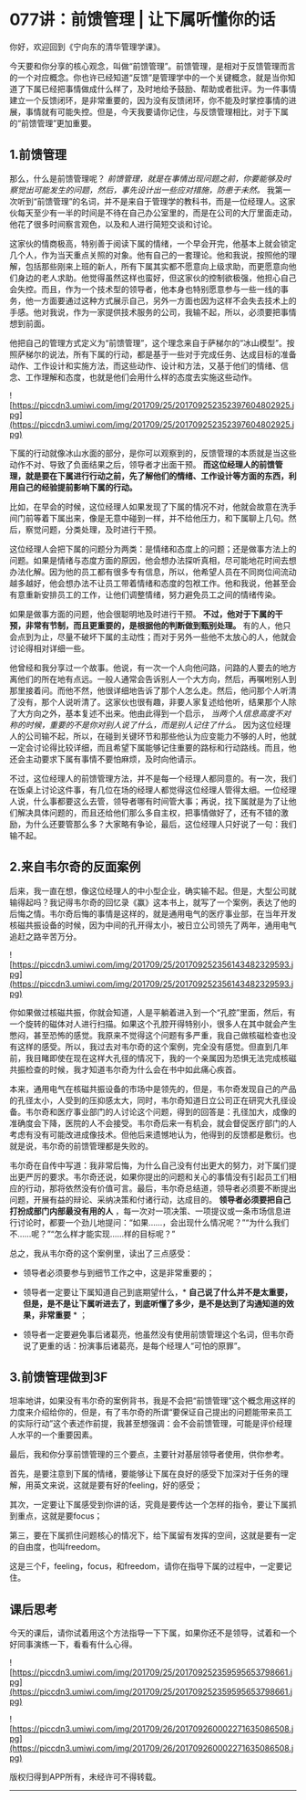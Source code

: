 # 077讲：前馈管理 | 让下属听懂你的话

你好，欢迎回到《宁向东的清华管理学课》。

今天要和你分享的核心观念，叫做“前馈管理”。前馈管理，是相对于反馈管理而言的一个对应概念。你也许已经知道“反馈”是管理学中的一个关键概念，就是当你知道了下属已经把事情做成什么样了，及时地给予鼓励、帮助或者批评。为一件事情建立一个反馈闭环，是非常重要的，因为没有反馈闭环，你不能及时掌控事情的进展，事情就有可能失控。但是，今天我要请你记住，与反馈管理相比，对于下属的“前馈管理”更加重要。

## 1.前馈管理

那么，什么是前馈管理呢？ *前馈管理，就是在事情出现问题之前，你要能够及时察觉出可能发生的问题，然后，事先设计出一些应对措施，防患于未然。* 我第一次听到“前馈管理”的名词，并不是来自于管理学的教科书，而是一位经理人。这家伙每天至少有一半的时间是不待在自己办公室里的，而是在公司的大厅里面走动，他花了很多时间察言观色，以及和人进行简短交谈和讨论。

这家伙的情商极高，特别善于阅读下属的情绪，一个早会开完，他基本上就会锁定几个人，作为当天重点关照的对象。他有自己的一套理论。他和我说，按照他的理解，包括那些刚来上班的新人，所有下属其实都不愿意向上级求助，而更愿意向他们身边的老人求助。他觉得虽然这样也蛮好，但这家伙的控制欲极强，他担心自己会失控。而且，作为一个技术型的领导者，他本身也特别愿意参与一些一线的事务，他一方面要通过这种方式展示自己，另外一方面也因为这样不会失去技术上的手感。他对我说，作为一家提供技术服务的公司，我输不起，所以，必须要把事情想到前面。

他把自己的管理方式定义为“前馈管理”，这个理念来自于萨梯尔的“冰山模型”。按照萨梯尔的说法，所有下属的行动，都是基于一些对于完成任务、达成目标的准备动作、工作设计和实施方法，而这些动作、设计和方法，又基于他们的情绪、信念、工作理解和态度，也就是他们会用什么样的态度去实施这些动作。

![https://piccdn3.umiwi.com/img/201709/25/201709252352397604802925.jpg](https://piccdn3.umiwi.com/img/201709/25/201709252352397604802925.jpg)

下属的行动就像冰山水面的部分，是你可以观察到的，反馈管理的本质就是当这些动作不对、导致了负面结果之后，领导者才出面干预。 **而这位经理人的前馈管理，就是要在下属进行行动之前，先了解他们的情绪、工作设计等方面的东西，利用自己的经验提前影响下属的行动。**

比如，在早会的时候，这位经理人如果发现了下属的情况不对，他就会故意在洗手间门前等着下属出来，像是无意中碰到一样，并不给他压力，和下属聊上几句。然后，察觉问题，分类处理，及时进行干预。

这位经理人会把下属的问题分为两类：是情绪和态度上的问题；还是做事方法上的问题。如果是情绪与态度方面的原因，他会想办法探听真相，尽可能地花时间去想办法化解。因为他的员工都有很多专有信息，所以，他希望人员在不同岗位间流动越多越好，他会想办法不让员工带着情绪和态度的包袱工作。他和我说，他甚至会有意重新安排员工的工作，让他们调整情绪，努力避免员工之间的情绪传染。

如果是做事方面的问题，他会很聪明地及时进行干预。 **不过，他对于下属的干预，非常有节制，而且更重要的，是根据他的判断做到甄别处理。** 有的人，他只会点到为止，尽量不破坏下属的主动性；而对于另外一些他不太放心的人，他就会讨论得相对详细一些。

他曾经和我分享过一个故事。他说，有一次一个人向他问路，问路的人要去的地方离他们的所在地有点远。一般人通常会告诉别人一个大方向，然后，再嘱咐别人到那里接着问。而他不然，他很详细地告诉了那个人怎么走。然后，他问那个人听清了没有，那个人说听清了。这家伙也很有趣，非要人家复述给他听，结果那个人除了大方向之外，基本复述不出来。他由此得到一个启示， *当两个人信息高度不对称的时候，重要的不是你对别人说了什么，而是别人记住了什么。* 因为这位经理人的公司输不起，所以，在碰到关键环节和那些他认为应变能力不够的人时，他就一定会讨论得比较详细，而且希望下属能够记住重要的路标和行动路线。而且，他还会主动要求下属有事情不要怕麻烦，及时向他请示。

不过，这位经理人的前馈管理方法，并不是每一个经理人都同意的。有一次，我们在饭桌上讨论这件事，有几位在场的经理人都觉得这位经理人管得太细。一位经理人说，什么事都要这么去管，领导者哪有时间管大事；再说，找下属就是为了让他们解决具体问题的，而且还给他们那么多自主权，把事情做好了，还有不错的激励，为什么还要管那么多？大家略有争论，最后，这位经理人只好说了一句：我们输不起。

## 2.来自韦尔奇的反面案例

后来，我一直在想，像这位经理人的中小型企业，确实输不起。但是，大型公司就输得起吗？我记得韦尔奇的回忆录《赢》这本书上，就写了一个案例，表达了他的后悔之情。韦尔奇后悔的事情是这样的，就是通用电气的医疗事业部，在当年开发核磁共振设备的时候，因为中间的孔开得太小，被日立公司领先了两年，通用电气追赶之路辛苦万分。

![https://piccdn3.umiwi.com/img/201709/25/201709252356143482329593.jpg](https://piccdn3.umiwi.com/img/201709/25/201709252356143482329593.jpg)

你如果做过核磁共振，你就会知道，人是平躺着进入到一个“孔腔”里面，然后，有一个旋转的磁体对人进行扫描。如果这个孔腔开得特别小，很多人在其中就会产生憋闷，甚至恐怖的感觉。我原来不觉得这个问题有多严重，我自己做核磁检查也没有这样的感受。所以，我过去对韦尔奇的这个案例，完全没有感觉。但直到几年前，我目睹即使在现在这样大孔径的情况下，我的一个亲属因为恐惧无法完成核磁共振检查的时候，我才知道韦尔奇为什么会在书中如此痛心疾首。

本来，通用电气在核磁共振设备的市场中是领先的，但是，韦尔奇发现自己的产品的孔径太小，人受到的压抑感太大，同时，韦尔奇知道日立公司正在研究大孔径设备。韦尔奇和医疗事业部门的人讨论这个问题，得到的回答是：孔径加大，成像的准确度会下降，医院的人不会接受。韦尔奇后来一有机会，就会督促医疗部门的人考虑有没有可能改进成像技术。但他后来遗憾地认为，他得到的反馈都是敷衍。也就是说，韦尔奇的前馈管理都是失败的。

韦尔奇在自传中写道：我非常后悔，为什么自己没有付出更大的努力，对下属们提出更严厉的要求。韦尔奇还说，如果你提出的问题和关心的事情没有引起员工们相应的行动，那将依然没有价值可言。最后，韦尔奇总结道，领导者必须要不断提出问题，开展有益的辩论、采纳决策和付诸行动，达成目的。 **领导者必须要把自己打扮成部门内部最没有用的人** ，每一次对一项决策、一项提议或一条市场信息进行讨论时，都要一个劲儿地提问：“如果……，会出现什么情况呢？”“为什么我们不……呢？”“怎么样才能实现……样的目标呢？”

总之，我从韦尔奇的这个案例里，读出了三点感受：

* 领导者必须要参与到细节工作之中，这是非常重要的；

* 领导者一定要让下属知道自己到底期望什么，* **自己说了什么并不是太重要，但是，是不是让下属听进去了，到底听懂了多少，是不是达到了沟通知道的效果，非常重要** * ；

* 领导者一定要避免事后诸葛亮，他虽然没有使用前馈管理这个名词，但韦尔奇说了更重的话：扮演事后诸葛亮，是每个经理人“可怕的原罪”。

## 3.前馈管理做到3F

坦率地讲，如果没有韦尔奇的案例背书，我是不会把“前馈管理”这个概念用这样的力度来介绍给你的，但是，有了韦尔奇的所谓“要保证自己提出的问题能带来员工的实际行动”这个表述作前提，我甚至想强调：会不会前馈管理，可能是评价经理人水平的一个重要因素。

最后，我和你分享前馈管理的三个要点，主要针对基层领导者使用，供你参考。

首先，是要注意到下属的情绪，要能够让下属在良好的感受下加深对于任务的理解，用英文来说，这就是要有好的feeling，好的感受；

其次，一定要让下属感受到你讲的话，究竟是要传达一个怎样的指令，要让下属抓到重点，这就是要focus；

第三，要在下属抓住问题核心的情况下，给下属留有发挥的空间，这就是要有一定的自由度，也叫freedom。

这是三个F，feeling，focus，和freedom，请你在指导下属的过程中，一定要记住。

## 课后思考

今天的课后，请你试着用这个方法指导一下下属，如果你还不是领导，试着和一个好同事演练一下，看看有什么心得。

![https://piccdn3.umiwi.com/img/201709/25/201709252359595653798661.jpg](https://piccdn3.umiwi.com/img/201709/25/201709252359595653798661.jpg)

![https://piccdn3.umiwi.com/img/201709/26/201709260002271635086508.jpg](https://piccdn3.umiwi.com/img/201709/26/201709260002271635086508.jpg)

版权归得到APP所有，未经许可不得转载。

---
